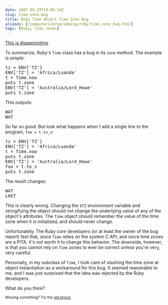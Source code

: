 ```yaml
--- 
date: 2007-08-29T19:06:14Z
slug: time-zone-bug
title: Ruby Time Object Time Zone Bug
aliases: [/computers/programming/ruby/time_zone_bug.html]
tags: [Ruby, time zones]
---
```


<p><a href="http://rubyforge.org/tracker/?func=detail&amp;atid=1698&amp;aid=6368&amp;group_id=426" title="[ ruby-Bugs-6368 ] Time Changes Zones">This is disappointing</a>.</p>

<p>To summarize, Ruby's <code>Time</code> class has a bug in its <code>zone</code> method. The example is simple:</p>

<pre>
tz = ENV[&#x0027;TZ&#x0027;]
ENV[&#x0027;TZ&#x0027;] = &#x0027;Africa/Luanda&#x0027;
t = Time.now
puts t.zone
ENV[&#x0027;TZ&#x0027;] = &#x0027;Australia/Lord_Howe&#x0027;
puts t.zone
</pre>

<p>This outputs:</p>

<pre>
WAT
WAT
</pre>

<p>So far so good. But look what happens when I add a single line to the program, <code>foo = t.to_s</code>:</p>

<pre>
tz = ENV[&#x0027;TZ&#x0027;]
ENV[&#x0027;TZ&#x0027;] = &#x0027;Africa/Luanda&#x0027;
t = Time.now
puts t.zone
ENV[&#x0027;TZ&#x0027;] = &#x0027;Australia/Lord_Howe&#x0027;
foo = t.to_s
puts t.zone
</pre>

<p>The result changes:</p>

<pre>
WAT
LHST
</pre>

<p>This is clearly wrong. Changing the <code>$TZ</code> environment variable and stringifying the object should not change the underlying value of any of the object's attributes. The <code>Time</code> object should remember the value of the time zone when it is initialized, and should never change.</p>

<p>Unfortunately, The Ruby core developers (or at least the owner of the bug report) feel that, since <code>Time</code> relies on the system C API, and since time zones are a PITA, it's not worth it to change this behavior. The downside, however, is that you cannot rely on <code>Time</code> zones to ever be correct unless you're very, very careful.</p>

<p>Personally, in my subclass of <code>Time</code>, I took care of stashing the time zone at object instantiation as a workaround for this bug. It seemed reasonable to me, and I was just surprised that the idea was rejected by the Ruby developers.</p>

<p>What do you think?</p>

<p class="past"><small>Missing something? Try the <a rel="nofollow" href="http://past.justatheory.com/computers/programming/ruby/time_zone_bug.html">old layout</a>.</small></p>


